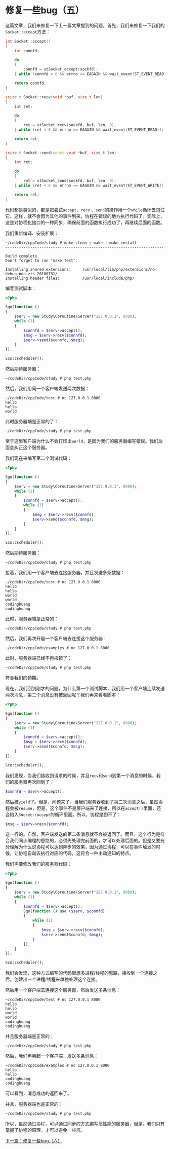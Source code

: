 # 修复一些bug（五）

这篇文章，我们来修复一下上一篇文章提到的问题。首先，我们来修复一下我们的`Socket::accept`方法：

```cpp
int Socket::accept()
{
    int connfd;

    do
    {
        connfd = stSocket_accept(sockfd);
    } while (connfd < 0 && errno == EAGAIN && wait_event(ST_EVENT_READ));

    return connfd;
}

ssize_t Socket::recv(void *buf, size_t len)
{
    int ret;

    do
    {
        ret = stSocket_recv(sockfd, buf, len, 0);
    } while (ret < 0 && errno == EAGAIN && wait_event(ST_EVENT_READ));

    return ret;
}

ssize_t Socket::send(const void *buf, size_t len)
{
    int ret;

    do
    {
        ret = stSocket_send(sockfd, buf, len, 0);
    } while (ret < 0 && errno == EAGAIN && wait_event(ST_EVENT_WRITE));

    return ret;
}
```

代码都是类似的，都是把尝试`accept`、`recv` 、`send`的操作用一个`while`循环去包住它。这样，就不会因为其他的事件到来，协程在错误的地方执行代码了。实际上，这是对协程化接口的一种同步，确保前面的函数执行成功了，再继续后面的函数。

我们重新编译、安装扩展：

```shell
~/codeDir/cppCode/study # make clean ; make ; make install
----------------------------------------------------------------------

Build complete.
Don't forget to run 'make test'.

Installing shared extensions:     /usr/local/lib/php/extensions/no-debug-non-zts-20180731/
Installing header files:          /usr/local/include/php/
```

编写测试脚本：

```php
<?php

Sgo(function ()
{
    $serv = new Study\Coroutine\Server("127.0.0.1", 8080);
    while (1)
    {
        $connfd = $serv->accept();
        $msg = $serv->recv($connfd);
        $serv->send($connfd, $msg);
    }
});

Sco::scheduler();

```

然后期待服务器：

```shell
~/codeDir/cppCode/study # php test.php

```

然后，我们用同一个客户端发送两次数据：

```shell
~/codeDir/cppCode/test # nc 127.0.0.1 8080
hello
hello
world

```

此时服务器端是正常的了：

```shell
~/codeDir/cppCode/study # php test.php

```

至于这里客户端为什么不会打印出`world`，是因为我们的服务器编写错误。我们后面会纠正这个服务器。

我们现在来编写第二个测试代码：

```php
<?php

Sgo(function ()
{
    $serv = new Study\Coroutine\Server("127.0.0.1", 8080);
    while (1)
    {
        $connfd = $serv->accept();
        while (1)
        {
            $msg = $serv->recv($connfd);
            $serv->send($connfd, $msg);
        }
    }
});

Sco::scheduler();
```

然后期待服务器：

```shell
~/codeDir/cppCode/study # php test.php

```

接着，我们用一个客户端去连接服务器，并且发送多条数据：

```shell
~/codeDir/cppCode/test # nc 127.0.0.1 8080
hello
hello
world
world
codinghuang
codinghuang

```

此时，服务器端是正常的：

```shell
~/codeDir/cppCode/study # php test.php

```

然后，我们再次开启一个客户端去连接这个服务器：

```shell
~/codeDir/cppCode/examples # nc 127.0.0.1 8080

```

此时，服务器端已经不再报错了：

```shell
~/codeDir/cppCode/study # php test.php

```

符合我们的预期。

现在，我们回到刚才的问题，为什么第一个测试脚本，我们用一个客户端连续发送两次消息，第二个消息没有被返回呢？我们再来看看脚本：

```php
<?php

Sgo(function ()
{
    $serv = new Study\Coroutine\Server("127.0.0.1", 8080);
    while (1)
    {
        $connfd = $serv->accept();
        $msg = $serv->recv($connfd);
        $serv->send($connfd, $msg);
    }
});

Sco::scheduler();
```

我们发现，当我们接收到请求的时候，并且`recv`和`send`到第一个消息的时候，我们的服务器再次回到了：

```php
$connfd = $serv->accept();
```

然后被`yield`了。但是，问题来了。当我们服务器收到了第二次消息之后，虽然协程会被`resume`，但是，这个事件不是客户端来了连接，所以在`accept()`里面，还会陷入`Socket::accept`的循环里面。所以，协程是到不了：

```php
$msg = $serv->recv($connfd);
```

这一行的。自然，客户端发送的第二条消息就不会被返回了。而且，这个行为是符合我们同步编程的思路的，必须先处理完前面的，才可以处理后面的。但是又要充分理解为什么说协程可以达到异步的效果，因为通过协程，可以在事件触发的时候，让协程自动去执行对应的代码，这符合一种主动通知的特点。

我们需要修改我们的服务器代码：

```php
<?php

Sgo(function ()
{
    $serv = new Study\Coroutine\Server("127.0.0.1", 8080);
    while (1)
    {
        $connfd = $serv->accept();
        Sgo(function () use ($serv, $connfd)
        {
            while (1)
            {
                $msg = $serv->recv($connfd);
                $serv->send($connfd, $msg);
            }
        });
    }
});

Sco::scheduler();
```

我们会发现，这种方式编写的代码很想多进程/线程的思路，接收到一个连接之后，创建出一个进程/线程来单独处理这个连接。

然后用一个客户端去连接这个服务器，然后发送多条消息：

```shell
~/codeDir/cppCode/test # nc 127.0.0.1 8080
hello
hello
world
world
codinghuang
codinghuang

```

并且服务器端是正常的：

```shell
~/codeDir/cppCode/study # php test.php

```

然后，我们再另起一个客户端，发送多条消息：

```shell
~/codeDir/cppCode/examples # nc 127.0.0.1 8080
hello
hello
codinghuang
codinghuang

```

可以看到，消息成功的返回来了。

并且，服务器端也是正常的：

```shell
~/codeDir/cppCode/study # php test.php

```

所以，虽然通过协程，可以通过同步的方式编写高性能的服务器，但是，我们只有掌握了协程的原理，才可以避免一些坑。

[下一篇：修复一些bug（六）](./《PHP扩展开发》-协程-修复一些bug（六）.md)
